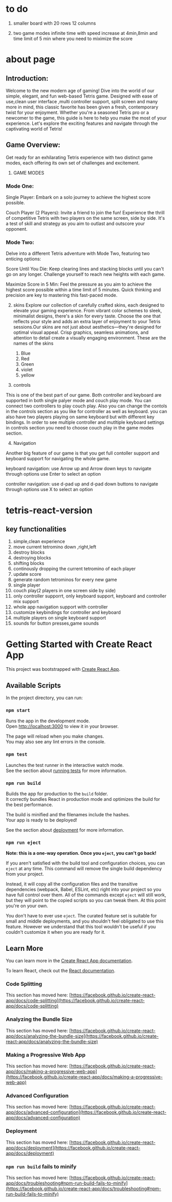 # to do

1. smaller board with 20 rows 12 columns
2. two game modes infinite time with speed increase at 4min,8min and time limit of 5 min where you need to miximize the score

   <!-- 8. starting position of tetronimo should be centered to the board width -->

<!-- function deepCloneArray(input) {
      return input.map((element) =>
            Array.isArray(element) ? deepCloneArray(element) : element
      );
} -->

# about page

## Introduction:

Welcome to the new modern age of gaming! Dive into the world of our simple, elegant, and fun web-based Tetris game. Designed with ease of use,clean user interface ,multi controller support, split screen and many more in mind, this classic favorite has been given a fresh, contemporary twist for your enjoyment. Whether you're a seasoned Tetris pro or a newcomer to the game, this guide is here to help you make the most of your experience. Let's explore the exciting features and navigate through the captivating world of Tetris!

## Game Overview:

Get ready for an exhilarating Tetris experience with two distinct game modes, each offering its own set of challenges and excitement.

1. GAME MODES

### Mode One:

Single Player: Embark on a solo journey to achieve the highest score possible.

Couch Player (2 Players): Invite a friend to join the fun! Experience the thrill of competitive Tetris with two players on the same screen, side by side. It's a test of skill and strategy as you aim to outlast and outscore your opponent.

### Mode Two:

Delve into a different Tetris adventure with Mode Two, featuring two enticing options:

Score Until You Die: Keep clearing lines and stacking blocks until you can't go on any longer. Challenge yourself to reach new heights with each game.

Maximize Score in 5 Min: Feel the pressure as you aim to achieve the highest score possible within a time limit of 5 minutes. Quick thinking and precision are key to mastering this fast-paced mode.

2. skins
   Explore our collection of carefully crafted skins, each designed to elevate your gaming experience. From vibrant color schemes to sleek, minimalist designs, there's a skin for every taste. Choose the one that reflects your style and adds an extra layer of enjoyment to your Tetris sessions.Our skins are not just about aesthetics—they're designed for optimal visual appeal. Crisp graphics, seamless animations, and attention to detail create a visually engaging environment.
   These are the names of the skins

      1. Blue
      2. Red
      3. Green
      4. violet
      5. yellow

3. controls

This is one of the best part of our game. Both controller and keyboard are supported in both single palyer mode and couch play mode.
You can connect two controllers to play couch play. Also you can change the contols in the controls section as you like for controller as well as keyboard. you can also have two players playing on same keyboard but with different key bindings.
In order to see multiple controller and mutltiple keyboard settings in controls section you need to choose couch play in the game modes section.

4. Navigation

Another big feature of our game is that you get full contoller support and keyboard support for navigating the whole game.

keyboard navigation:
use Arrow up and Arrow down keys to navigate through options
use Enter to select an option

controller navigation:
use d-pad up and d-pad down buttons to navigate through options
use X to select an option

# tetris-react-version

## key functionalities

1. simple,clean experience
2. move current tetromino down ,right,left
3. destroy blocks
4. destroying blocks
5. shifting blocks
6. continously dropping the current tetromino of each player
7. update score
8. generate random tetrominos for every new game
9. single player
10. couch play(2 players in one screen side by side)
11. only controller supporrt, only keyboard support, keyboard and controller mix support
12. whole app navigation support with controller
13. customize keybindings for controller and keyboard
14. multiple players on single keyboard support
15. sounds for button presses,game sounds

# Getting Started with Create React App

This project was bootstrapped with [Create React App](https://github.com/facebook/create-react-app).

## Available Scripts

In the project directory, you can run:

### `npm start`

Runs the app in the development mode.\
Open [http://localhost:3000](http://localhost:3000) to view it in your browser.

The page will reload when you make changes.\
You may also see any lint errors in the console.

### `npm test`

Launches the test runner in the interactive watch mode.\
See the section about [running tests](https://facebook.github.io/create-react-app/docs/running-tests) for more information.

### `npm run build`

Builds the app for production to the `build` folder.\
It correctly bundles React in production mode and optimizes the build for the best performance.

The build is minified and the filenames include the hashes.\
Your app is ready to be deployed!

See the section about [deployment](https://facebook.github.io/create-react-app/docs/deployment) for more information.

### `npm run eject`

**Note: this is a one-way operation. Once you `eject`, you can't go back!**

If you aren't satisfied with the build tool and configuration choices, you can `eject` at any time. This command will remove the single build dependency from your project.

Instead, it will copy all the configuration files and the transitive dependencies (webpack, Babel, ESLint, etc) right into your project so you have full control over them. All of the commands except `eject` will still work, but they will point to the copied scripts so you can tweak them. At this point you're on your own.

You don't have to ever use `eject`. The curated feature set is suitable for small and middle deployments, and you shouldn't feel obligated to use this feature. However we understand that this tool wouldn't be useful if you couldn't customize it when you are ready for it.

## Learn More

You can learn more in the [Create React App documentation](https://facebook.github.io/create-react-app/docs/getting-started).

To learn React, check out the [React documentation](https://reactjs.org/).

### Code Splitting

This section has moved here: [https://facebook.github.io/create-react-app/docs/code-splitting](https://facebook.github.io/create-react-app/docs/code-splitting)

### Analyzing the Bundle Size

This section has moved here: [https://facebook.github.io/create-react-app/docs/analyzing-the-bundle-size](https://facebook.github.io/create-react-app/docs/analyzing-the-bundle-size)

### Making a Progressive Web App

This section has moved here: [https://facebook.github.io/create-react-app/docs/making-a-progressive-web-app](https://facebook.github.io/create-react-app/docs/making-a-progressive-web-app)

### Advanced Configuration

This section has moved here: [https://facebook.github.io/create-react-app/docs/advanced-configuration](https://facebook.github.io/create-react-app/docs/advanced-configuration)

### Deployment

This section has moved here: [https://facebook.github.io/create-react-app/docs/deployment](https://facebook.github.io/create-react-app/docs/deployment)

### `npm run build` fails to minify

This section has moved here: [https://facebook.github.io/create-react-app/docs/troubleshooting#npm-run-build-fails-to-minify](https://facebook.github.io/create-react-app/docs/troubleshooting#npm-run-build-fails-to-minify)

